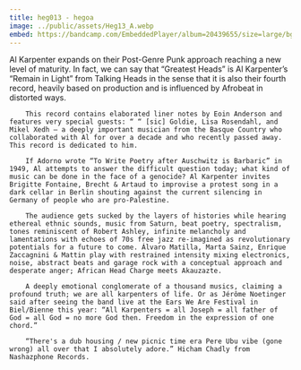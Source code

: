 ```yaml
---
title: heg013 - hegoa
image: ../public/assets/Heg13_A.webp
embed: https://bandcamp.com/EmbeddedPlayer/album=20439655/size=large/bgcol=ffffff/linkcol=0687f5/tracklist=false/artwork=small/transparent=true/
---
```


Al Karpenter expands on their Post-Genre Punk approach reaching a new level of maturity. In fact, we can say that “Greatest Heads” is Al Karpenter’s “Remain in Light” from Talking Heads in the sense that it is also their fourth record, heavily based on production and is influenced by Afrobeat in distorted ways.

        This record contains elaborated liner notes by Eoin Anderson and features very special guests: “ “ [sic] Goldie, Lisa Rosendahl, and Mikel Xedh — a deeply important musician from the Basque Country who collaborated with Al for over a decade and who recently passed away. This record is dedicated to him.

        If Adorno wrote “To Write Poetry after Auschwitz is Barbaric” in 1949, Al attempts to answer the difficult question today; what kind of music can be done in the face of a genocide? Al Karpenter invites Brigitte Fontaine, Brecht & Artaud to improvise a protest song in a dark cellar in Berlin shouting against the current silencing in Germany of people who are pro-Palestine.

        The audience gets sucked by the layers of histories while hearing ethereal ethnic sounds, music from Saturn, beat poetry, spectralism, tones reminiscent of Robert Ashley, infinite melancholy and lamentations with echoes of 70s free jazz re-imagined as revolutionary potentials for a future to come. Álvaro Matilla, Marta Sainz, Enrique Zaccagnini & Mattin play with restrained intensity mixing electronics, noise, abstract beats and garage rock with a conceptual approach and desperate anger; African Head Charge meets Akauzazte.

        A deeply emotional conglomerate of a thousand musics, claiming a profound truth; we are all karpenters of life. Or as Jérôme Noetinger said after seeing the band live at the Ears We Are Festival in Biel/Bienne this year: “All Karpenters = all Joseph = all father of God = all God = no more God then. Freedom in the expression of one chord.”

        “There's a dub housing / new picnic time era Pere Ubu vibe (gone wrong) all over that I absolutely adore.” Hicham Chadly from Nashazphone Records.
